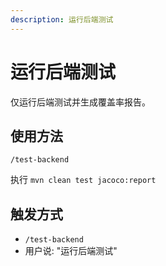 ```yaml
---
description: 运行后端测试
---
```


# 运行后端测试

仅运行后端测试并生成覆盖率报告。

## 使用方法

```
/test-backend
```

执行 `mvn clean test jacoco:report`

## 触发方式

- `/test-backend`
- 用户说: "运行后端测试"
